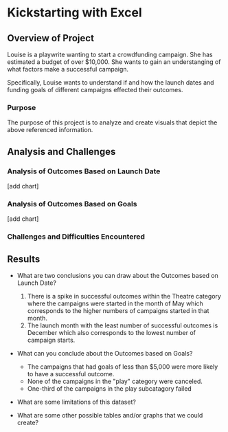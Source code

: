 # Kickstarting with Excel

## Overview of Project

Louise is a playwrite wanting to start a crowdfunding campaign. She has estimated a budget of over $10,000. She wants to gain an understanging of what factors make a successful campaign.

Specifically, Louise wants to understand if and how the launch dates and funding goals of different campaigns effected their outcomes.

### Purpose
The purpose of this project is to analyze and create visuals that depict the above referenced information.

## Analysis and Challenges

### Analysis of Outcomes Based on Launch Date
[add chart]
### Analysis of Outcomes Based on Goals
[add chart]
### Challenges and Difficulties Encountered

## Results

- What are two conclusions you can draw about the Outcomes based on Launch Date?
  1. There is a spike in successful outcomes within the Theatre category where the campaigns were started in the month of May which corresponds to the higher numbers of campaigns started in that month.
  2. The launch month with the least number of successful outcomes is December which also corresponds to the lowest number of campaign starts.
  
- What can you conclude about the Outcomes based on Goals?
  * The campaigns that had goals of less than $5,000 were more likely to have a successful outcome.
  * None of the campaigns in the "play" category were canceled.
  * One-third of the campaigns in the play subcatagory failed

- What are some limitations of this dataset?


- What are some other possible tables and/or graphs that we could create?
